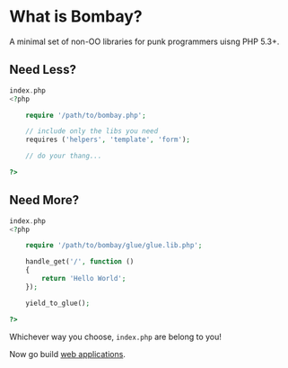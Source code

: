 # What is Bombay?

A minimal set of non-OO libraries for punk programmers uisng PHP 5.3+.


## Need Less?
``` php
index.php
<?php

	require '/path/to/bombay.php';

	// include only the libs you need
	requires ('helpers', 'template', 'form');

	// do your thang...

?>
```

## Need More?

``` php
index.php
<?php

	require '/path/to/bombay/glue/glue.lib.php';

	handle_get('/', function ()
	{
		return 'Hello World';
	});

	yield_to_glue();

?>
```

Whichever way you choose, `index.php` are belong to you!


Now go build [web applications][1].



[1]: http://www.ics.uci.edu/~fielding/pubs/dissertation/rest_arch_style.htm
